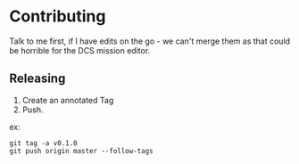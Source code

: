 # Contributing

Talk to me first, if I have edits on the go - we can't merge them as that could be horrible for the DCS mission editor. 

## Releasing

1. Create an annotated Tag
2. Push.

ex:

```
git tag -a v0.1.0
git push origin master --follow-tags
```

